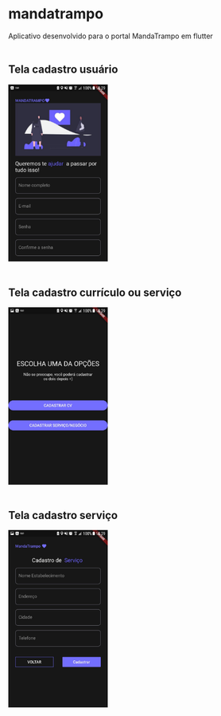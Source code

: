 # mandatrampo

Aplicativo desenvolvido para o portal MandaTrampo em flutter
<br><br>

## Tela cadastro usuário<br>
<img src="https://github.com/dsicari/mandatrampo-app/blob/master/images/telas/tela_cadastro_usuario.jfif?raw=true" width="200">
<br><br>

## Tela cadastro currículo ou serviço<br>
<img src="https://github.com/dsicari/mandatrampo-app/blob/master/images/telas/tela_cadastro_cv_servico.jfif?raw=true" width="200">
<br><br>

## Tela cadastro serviço<br>
<img src="https://github.com/dsicari/mandatrampo-app/blob/master/images/telas/tela_cadastro_servico.jfif?raw=true" width="200">
